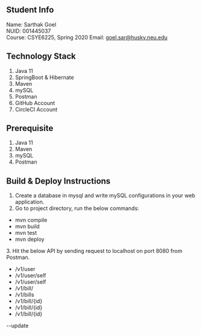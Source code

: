 ## Student Info<br/>
Name: Sarthak Goel<br/>
NUID: 001445037</br>
Course: CSYE6225, Spring 2020
Email: goel.sar@husky.neu.edu<br/>

## Technology Stack
<ol>
<li>Java 11</li>
<li>SpringBoot & Hibernate</li>
<li>Maven</li>
<li>mySQL</li>
<li>Postman</li>
<li>GitHub Account</li>
<li>CircleCI Account</li>
</ol>

## Prerequisite
<ol>
<li>Java 11</li>
<li>Maven</li>
<li>mySQL</li>
<li>Postman</li>
</ol>

## Build & Deploy Instructions<br/>
1. Create a database in mysql and write mySQL configurations in your web application.
2. Go to project directory, run the below commands:
<ul>
	<li>mvn compile</li>
	<li>mvn build</li>
	<li>mvn test</li>
	<li>mvn deploy</li>
</ul>
3. Hit the below API by sending request to localhost on port 8080 from Postman.
<ul>
	<li>/v1/user</li>
	<li>/v1/user/self</li>
	<li>/v1/user/self</li>
	<li>/v1/bill/</li>
	<li>/v1/bills</li>
	<li>/v1/bill/{id}</li>
	<li>/v1/bill/{id}</li>
	<li>/v1/bill/{id}</li>
</ul>


--update
